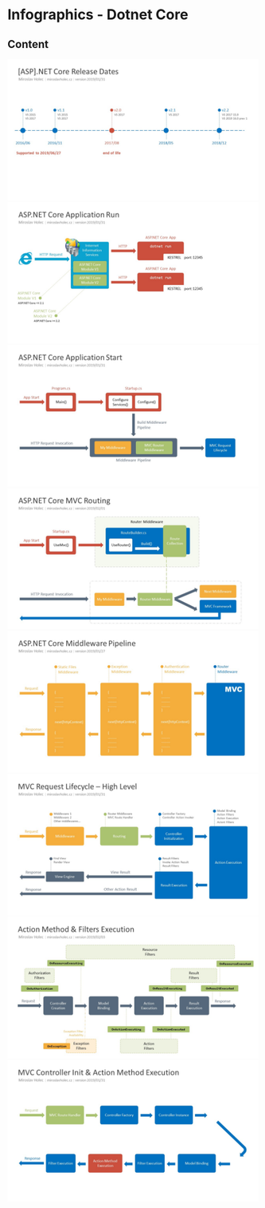 
# Infographics - Dotnet Core

## Content

![](asp-net-core-pipeline/asp-net-core-release-dates.jpg)
![](asp-net-core-pipeline/asp-net-core-application.run.jpg)
![](asp-net-core-pipeline/asp-net-core-application-start.jpg)
![](asp-net-core-pipeline/asp-net-core-mvc-routing.jpg)
![](asp-net-core-pipeline/asp-net-core-middleware-pipleine.jpg)
![](asp-net-core-pipeline/mvc-request-lifecycle-high-level.jpg)
![](asp-net-core-pipeline/mvc-action-method-filter-execution.jpg)
![](asp-net-core-pipeline/mvc-controller-init-action-method-execution.jpg)